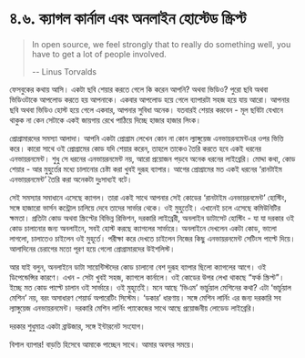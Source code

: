 # ৪.৬. ক্যাগল কার্নাল এবং অনলাইন হোস্টেড স্ক্রিপ্ট

> In open source, we feel strongly that to really do something well, you have to get a lot of people involved.
>
> -- Linus Torvalds

ফেসবুকের কথায় আসি। একটা ছবি শেয়ার করতে গেলে কি করেন আপনি? অথবা ভিডিও? পুরো ছবি অথবা ভিডিওটাকে আপলোড করতে হয় আপনাকে। একবার আপলোড হয়ে গেলে ব্যাপারটা সহজ হয়ে যায় আরো। আপনার ছবি অথবা ভিডিও হোস্ট হয়ে গেলে একবার, আপনার সুবিধা অনেক। যতবারই শেয়ার করবেন - মূল ছবিটা যেখানে থাকুক না কেন সেটাকে একই জায়গায় রেখে পাঠিয়ে দিচ্ছে হাজার হাজার লিংক।

প্রোগ্রামারদের সমস্যা আলাদা। আপনি একটা প্রোগ্রাম লেখেন কোন না কোন ল্যাঙ্গুয়েজ এনভায়রনমেন্টএর ওপর ভিত্তি করে। কারো সাথে ওই প্রোগ্রামের কোড যদি শেয়ার করেন, তাহলে তাকেও তৈরি করতে হবে একই ধরনের এনভায়রনমেন্ট। শুধু সে ধরনের এনভায়রনমেন্ট নয়, আরো প্রয়োজন পড়বে অনেক ধরনের লাইব্রেরি। মোদ্দা কথা, কোড শেয়ার - আর মুহুর্তের মধ্যে চালানোর চেষ্টা করা খুবই দুরূহ ব্যাপার। আগের প্রোগ্রামের মত একই ধরনের ‘রানটাইম এনভায়রনমেন্ট’ তৈরি করা অনেকটা দুঃসাধ্যই বটে।

সেই সমস্যার সমাধানে এসেছে ক্যাগল। তারা একই সাথে আপনার সেই কোডের ‘রানটাইম এনভায়রনমেন্ট’ হোস্টিং, সঙ্গে হাজারো ভার্সন কন্ট্রোল চালিয়ে দেবে তাদের সার্ভার থেকে। ওই মুহুর্তেই। এখানেই চলে এসেছে কমিউনিটির ক্ষমতা। প্রতিটা কোড অথবা স্ক্রিপ্টের বিভিন্ন রিভিশন, দরকারি লাইব্রেরী, অনলাইন ডাটাসেট হোস্টিং - যা যা দরকার ওই কোড চালানোর জন্য অনলাইনে, সবই হোস্ট করছে ক্যাগলের সার্ভারে। অনলাইনে দেখলেন একটা কোড, ভালো লাগলো, চালাতেও চাইলেন ওই মুহূর্তে। পরীক্ষা করে দেখতে চাইলেন নিজের কিছু এনভায়রনমেন্ট সেটিংস পাল্টে দিয়ে। আলাদিনের চেরাগের মতো পূরণ হয়ে গেলো প্রোগ্রামারদের উইশলিস্ট।

আর যাই বলুন, অনলাইনে ডাটা সায়েন্টিস্টদের কোড চালানো বেশ দুরূহ ব্যাপার ছিলো ক্যাগলের আগে। ওই ডিপেন্ডেন্সির কারণে। এখন - সেটা খুবই সহজ, ক্যাগলে কার্নালে। ওই কোডের উপর লেখা থাকছে “ফর্ক স্ক্রিপ্ট”। ইচ্ছে মত কোড পাল্টে চালান ওই সার্ভারে। ওই মুহূর্তেই। মনে আছে ‘ভিএম’ ভার্চুয়াল মেশিনের কথা? এটা ‘ভার্চুয়াল মেশিন’ নয়, বরং অসাধারণ শেয়ার্ড অপারেটিং সিস্টেম। ‘ডকার’ ধারণায়। সঙ্গে মেশিন লার্নিং এর জন্য দরকারি সব ল্যাঙ্গুয়েজ এনভায়রনমেন্ট। দরকারি মেশিন লার্নিং প্যাকেজের সাথে আছে প্রয়োজনীয় লোডেড লাইব্রেরি।

দরকার শুধুমাত্র একটা ব্রাউজার, সঙ্গে ইন্টারনেট সংযোগ।

বিশাল ব্যাপার! বাড়তি হিসেবে আমাকে পাচ্ছেন সাথে। আমার অবসর সময়ে।


